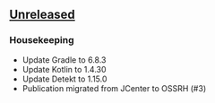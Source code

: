 ## [Unreleased]

### Housekeeping

- Update Gradle to 6.8.3
- Update Kotlin to 1.4.30
- Update Detekt to 1.15.0
- Publication migrated from JCenter to OSSRH (#3)

[unreleased]: https://github.com/RedMadRobot/itemsadapter/compare/v1.0...main
